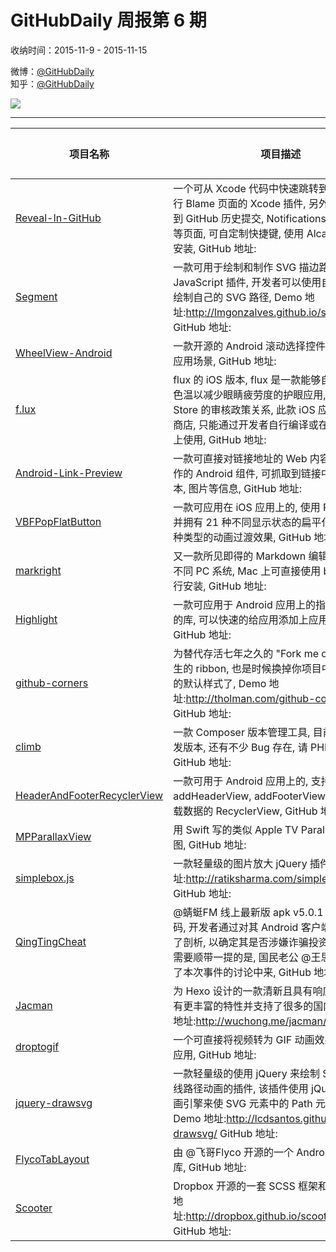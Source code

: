 # GitHubDaily 周报第 6 期

收纳时间：2015-11-9 - 2015-11-15

微博：[@GitHubDaily](https://weibo.com/GitHubDaily)    
知乎：[@GitHubDaily](https://www.zhihu.com/people/githubdaily)

![](https://raw.githubusercontent.com/GitHubDaily/GitHubDaily/master/assets/weixin.png)

---

项目名称 | 项目描述 | 示例图 | 微博
--- | --- | --- | ---
[Reveal-In-GitHub](status.github_url) | 一个可从 Xcode 代码中快速跳转到 GitHub 当前行 Blame 页面的 Xcode 插件, 另外还支持跳转到 GitHub 历史提交, Notifications, Issues, PRs 等页面, 可自定制快捷键, 使用 Alcatraz 进行快速安装, GitHub 地址: | ![](http://ww1.sinaimg.cn/large/006fiYtfgw1ey0rg3inhyg312g0mqx6r.gif) | [![](https://raw.githubusercontent.com/GitHubDaily/GitHubDaily/master/assets/sina_logo.png)](https://weibo.com/5722964389/D3YOZFvUY)
[Segment](status.github_url) | 一款可用于绘制和制作 SVG 描边路径动画的 JavaScript 插件, 开发者可以使用自定义参数来绘制自己的 SVG 路径, Demo 地址:http://lmgonzalves.github.io/segment/ GitHub 地址: | ![](http://ww2.sinaimg.cn/large/006fiYtfgw1ey0r0jdgtyj31kw113n3a.jpg) | [![](https://raw.githubusercontent.com/GitHubDaily/GitHubDaily/master/assets/sina_logo.png)](https://weibo.com/5722964389/D3W4weYjP)
[WheelView-Android](status.github_url) | 一款开源的 Android 滚动选择控件, 适用于不少应用场景, GitHub 地址: | ![](http://ww2.sinaimg.cn/large/006fiYtfgw1exzpf08svxj30u01hcjw5.jpg) | [![](https://raw.githubusercontent.com/GitHubDaily/GitHubDaily/master/assets/sina_logo.png)](https://weibo.com/5722964389/D3QXUCXeZ)
[f.lux](status.github_url) |  flux 的 iOS 版本, flux 是一款能够自动调整屏幕色温以减少眼睛疲劳度的护眼应用, 由于 App Store 的审核政策关系, 此款 iOS 应用无法上架到商店, 只能通过开发者自行编译或在越狱 iPhone 上使用, GitHub 地址: | ![](http://ww4.sinaimg.cn/large/006fiYtfgw1exzp4sls8vj30kr11d410.jpg) | [![](https://raw.githubusercontent.com/GitHubDaily/GitHubDaily/master/assets/sina_logo.png)](https://weibo.com/5722964389/D3LRjoekf)
[Android-Link-Preview](status.github_url) | 一款可直接对链接地址的 Web 内容进行预览操作的 Android 组件, 可抓取到链接中的标题, 文本, 图片等信息, GitHub 地址: | ![](http://ww1.sinaimg.cn/large/006fiYtfjw1exxalvpzc5g30as0j6nph.gif) | [![](https://raw.githubusercontent.com/GitHubDaily/GitHubDaily/master/assets/sina_logo.png)](https://weibo.com/5722964389/D3HoumuX3)
[VBFPopFlatButton](status.github_url) | 一款可应用在 iOS 应用上的, 使用 Pop 引擎开发并拥有 21 种不同显示状态的扁平化按钮, 拥有两种类型的动画过渡效果, GitHub 地址: | ![](http://ww2.sinaimg.cn/large/006fiYtfjw1exxabz7332g30m80goqv5.gif) | [![](https://raw.githubusercontent.com/GitHubDaily/GitHubDaily/master/assets/sina_logo.png)](https://weibo.com/5722964389/D3FP4uojH)
[markright](status.github_url) | 又一款所见即得的 Markdown 编辑器, 兼容多种不同 PC 系统, Mac 上可直接使用 brew cask 进行安装, GitHub 地址: | ![](http://ww4.sinaimg.cn/large/006fiYtfjw1exx9y5u4ecj31150nfwxg.jpg) | [![](https://raw.githubusercontent.com/GitHubDaily/GitHubDaily/master/assets/sina_logo.png)](https://weibo.com/5722964389/D3CN8FJA9)
[Highlight](status.github_url) | 一款可应用于 Android 应用上的指向性功能高亮的库, 可以快速的给应用添加上应用引导的效果, GitHub 地址: | ![](http://ww2.sinaimg.cn/large/006fiYtfjw1exxa4ikelpg30co0iimyd.gif) | [![](https://raw.githubusercontent.com/GitHubDaily/GitHubDaily/master/assets/sina_logo.png)](https://weibo.com/5722964389/D3y4Tno7A)
[github-corners](status.github_url) | 为替代存活七年之久的 "Fork me on GitHub" 而生的 ribbon, 也是时候换掉你项目中的千篇一律的默认样式了, Demo 地址:http://tholman.com/github-corners/ GitHub 地址: | ![](http://ww2.sinaimg.cn/large/006fiYtfjw1exx9s5a7njj31kw113dpm.jpg) | [![](https://raw.githubusercontent.com/GitHubDaily/GitHubDaily/master/assets/sina_logo.png)](https://weibo.com/5722964389/D3wtrDllB)
[climb](status.github_url) | 一款 Composer 版本管理工具, 目前仍然处于开发版本, 还有不少 Bug 存在, 请 PHPer 慎用, GitHub 地址: | ![](http://ww4.sinaimg.cn/large/006fiYtfgw1exwa2erxsdj310q0bswgd.jpg) | [![](https://raw.githubusercontent.com/GitHubDaily/GitHubDaily/master/assets/sina_logo.png)](https://weibo.com/5722964389/D3t5B7RjM)
[HeaderAndFooterRecyclerView](status.github_url) | 一款可用于 Android 应用上的, 支持 addHeaderView, addFooterView, 以及分页加载数据的 RecyclerView, GitHub 地址: | ![](http://ww4.sinaimg.cn/large/006fiYtfgw1exw9yb9jjoj308o0f2glx.jpg) | [![](https://raw.githubusercontent.com/GitHubDaily/GitHubDaily/master/assets/sina_logo.png)](https://weibo.com/5722964389/D3olJ5bPB)
[MPParallaxView](status.github_url) | 用 Swift 写的类似 Apple TV Parallax 效果的视图, GitHub 地址: | ![](http://ww4.sinaimg.cn/large/006fiYtfgw1exw9pd7r3mg308w0ese83.gif) | [![](https://raw.githubusercontent.com/GitHubDaily/GitHubDaily/master/assets/sina_logo.png)](https://weibo.com/5722964389/D3mJt72ob)
[simplebox.js](status.github_url) | 一款轻量级的图片放大 jQuery 插件, Demo 地址:http://ratiksharma.com/simplebox.js/ GitHub 地址: | ![](http://ww2.sinaimg.cn/large/006fiYtfgw1exw9t0ns5xj31kw113jw5.jpg) | [![](https://raw.githubusercontent.com/GitHubDaily/GitHubDaily/master/assets/sina_logo.png)](https://weibo.com/5722964389/D3jADntsn)
[QingTingCheat](status.github_url) |  @蜻蜓FM 线上最新版 apk v5.0.1 的反编译源码, 开发者通过对其 Android 客户端的代码进行了剖析, 以确定其是否涉嫌诈骗投资人和广告主, 需要顺带一提的是, 国民老公 @王思聪 也参与到了本次事件的讨论中来, GitHub 地址: | ![](http://ww4.sinaimg.cn/large/006fiYtfgw1exw9b1j6l8j30go0pawhz.jpg) | [![](https://raw.githubusercontent.com/GitHubDaily/GitHubDaily/master/assets/sina_logo.png)](https://weibo.com/5722964389/D3fUGhQBT)
[Jacman](status.github_url) | 为 Hexo 设计的一款清新且具有响应式的主题, 拥有更丰富的特性并支持了很多的国内服务, Demo 地址:http://wuchong.me/jacman/ GitHub 地址: | ![](http://ww3.sinaimg.cn/large/006fiYtfjw1exugb0wcrfj31kw113aka.jpg) | [![](https://raw.githubusercontent.com/GitHubDaily/GitHubDaily/master/assets/sina_logo.png)](https://weibo.com/5722964389/D3dNpxSGX)
[droptogif](status.github_url) | 一个可直接将视频转为 GIF 动画效果图的 Mac 应用, GitHub 地址: | ![](http://ww2.sinaimg.cn/large/006fiYtfjw1exuxvlnd7yg30le0eqx6q.gif) | [![](https://raw.githubusercontent.com/GitHubDaily/GitHubDaily/master/assets/sina_logo.png)](https://weibo.com/5722964389/D3dpt2pjr)
[jquery-drawsvg](status.github_url) | 一款轻量级的使用 jQuery 来绘制 SVG 图形轮廓线路径动画的插件, 该插件使用 jQuery 内置的动画引擎来使 SVG 元素中的 Path 元素产生动画, Demo 地址:http://lcdsantos.github.io/jquery-drawsvg/ GitHub 地址: | ![](http://ww4.sinaimg.cn/large/006fiYtfgw1exuxrm4n6mj31kw113af2.jpg) | [![](https://raw.githubusercontent.com/GitHubDaily/GitHubDaily/master/assets/sina_logo.png)](https://weibo.com/5722964389/D3agDBmeJ)
[FlycoTabLayout](status.github_url) | 由 @飞哥Flyco 开源的一个 Android TabLayout 库, GitHub 地址: | ![](http://ww1.sinaimg.cn/large/006fiYtfjw1exuxnnlwfkg308o0flkjl.gif) | [![](https://raw.githubusercontent.com/GitHubDaily/GitHubDaily/master/assets/sina_logo.png)](https://weibo.com/5722964389/D357hfot9)
[Scooter](status.github_url) |  Dropbox 开源的一套 SCSS 框架和 UI 库, Demo 地址:http://dropbox.github.io/scooter/index.html GitHub 地址: | ![](http://ww3.sinaimg.cn/large/006fiYtfjw1exug6w4vcsj31kw113459.jpg) | [![](https://raw.githubusercontent.com/GitHubDaily/GitHubDaily/master/assets/sina_logo.png)](https://weibo.com/5722964389/D319Yhbse)
